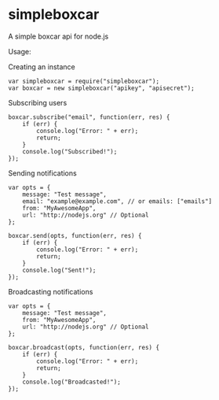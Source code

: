 simpleboxcar
============

A simple boxcar api for node.js

Usage:

Creating an instance
	
	var simpleboxcar = require("simpleboxcar");
	var boxcar = new simpleboxcar("apikey", "apisecret");

Subscribing users
	
	boxcar.subscribe("email", function(err, res) {
		if (err) {
			console.log("Error: " + err);
			return;
		}
		console.log("Subscribed!");
	});

Sending notifications
	
	var opts = {
		message: "Test message",
		email: "example@example.com", // or emails: ["emails"]
		from: "MyAwesomeApp",
		url: "http://nodejs.org" // Optional
	};
	
	boxcar.send(opts, function(err, res) {
		if (err) {
			console.log("Error: " + err);
			return;
		}
		console.log("Sent!");
	});

Broadcasting notifications
	
	var opts = {
		message: "Test message",
		from: "MyAwesomeApp",
		url: "http://nodejs.org" // Optional
	};
	
	boxcar.broadcast(opts, function(err, res) {
		if (err) {
			console.log("Error: " + err);
			return;
		}
		console.log("Broadcasted!");
	});